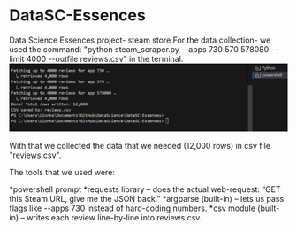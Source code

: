 # DataSC-Essences
Data Science Essences project- steam store
For the data collection- we used the command:
"python steam_scraper.py --apps 730 570 578080 --limit 4000 --outfile reviews.csv"
in the terminal.
![alt text](image-2.png)

With that we collected the data that we needed (12,000 rows) in csv file "reviews.csv".

The tools that we used were:

*powershell prompt
*requests library – does the actual web-request: “GET this Steam URL, give me the JSON back.”
*argparse (built-in) – lets us pass flags like --apps 730 instead of hard-coding numbers.
*csv module (built-in) – writes each review line-by-line into reviews.csv.